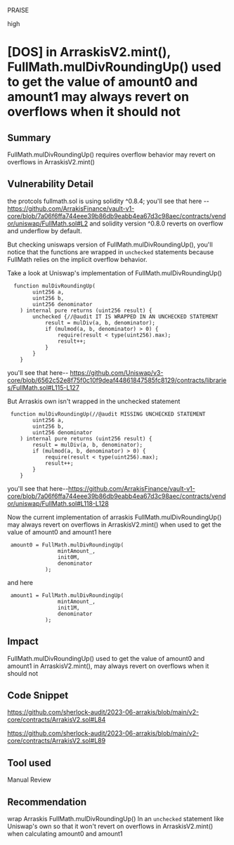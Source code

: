 PRAISE

high

# [DOS] in ArraskisV2.mint(), FullMath.mulDivRoundingUp() used to get the value of amount0 and amount1 may always revert on overflows when it should not

## Summary
FullMath.mulDivRoundingUp() requires overflow behavior may revert  on overflows in ArraskisV2.mint()

## Vulnerability Detail
the protcols fullmath.sol is using solidity ^0.8.4; you'll see that here -- https://github.com/ArrakisFinance/vault-v1-core/blob/7a06f6ffa744eee39b86db9eabb4ea67d3c98aec/contracts/vendor/uniswap/FullMath.sol#L2
and solidity version ^0.8.0 reverts on overflow and underflow by default.

But checking uniswaps version of FullMath.mulDivRoundingUp(), you'll notice that the functions are wrapped in `unchecked` statements because  FullMath relies on the implicit overflow behavior.

Take a look at Uniswap's implementation of FullMath.mulDivRoundingUp()
```solidity
  function mulDivRoundingUp(
        uint256 a,
        uint256 b,
        uint256 denominator
    ) internal pure returns (uint256 result) {
        unchecked {//@audit IT IS WRAPPED IN AN UNCHECKED STATEMENT
            result = mulDiv(a, b, denominator);
            if (mulmod(a, b, denominator) > 0) {
                require(result < type(uint256).max);
                result++;
            }
        }
    }

```
you'll see that here-- https://github.com/Uniswap/v3-core/blob/6562c52e8f75f0c10f9deaf44861847585fc8129/contracts/libraries/FullMath.sol#L115-L127



But Arraskis own isn't wrapped in the unchecked statement 
```solidity
 function mulDivRoundingUp(//@audit MISSING UNCHECKED STATEMENT
        uint256 a,
        uint256 b,
        uint256 denominator
    ) internal pure returns (uint256 result) {
        result = mulDiv(a, b, denominator);
        if (mulmod(a, b, denominator) > 0) {
            require(result < type(uint256).max);
            result++;
        }
    }
```
you'll see that here--https://github.com/ArrakisFinance/vault-v1-core/blob/7a06f6ffa744eee39b86db9eabb4ea67d3c98aec/contracts/vendor/uniswap/FullMath.sol#L118-L128

Now the current implementation of arraskis FullMath.mulDivRoundingUp() may always revert on overflows in  ArraskisV2.mint() when used to get the value of amount0 and amount1 here
```solidity
 amount0 = FullMath.mulDivRoundingUp(
                mintAmount_,
                init0M,
                denominator
            );
```

and here
```solidity
 amount1 = FullMath.mulDivRoundingUp(
                mintAmount_,
                init1M,
                denominator
            );
```


## Impact
 FullMath.mulDivRoundingUp() used to get the value of amount0 and amount1 in ArraskisV2.mint(), may always revert on overflows when it should not 
## Code Snippet
https://github.com/sherlock-audit/2023-06-arrakis/blob/main/v2-core/contracts/ArrakisV2.sol#L84

https://github.com/sherlock-audit/2023-06-arrakis/blob/main/v2-core/contracts/ArrakisV2.sol#L89
## Tool used

Manual Review

## Recommendation
wrap Arraskis FullMath.mulDivRoundingUp() ln an `unchecked` statement  like Uniswap's own  so that it won't revert on overflows in ArraskisV2.mint() when calculating amount0 and amount1